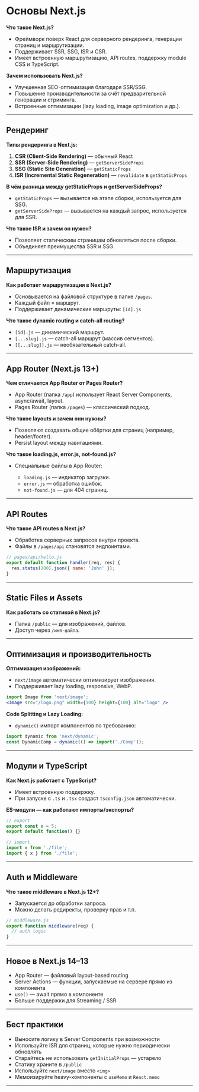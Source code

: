 # Основы Next.js

**Что такое Next.js?**

* Фреймворк поверх React для серверного рендеринга, генерации страниц и маршрутизации.
* Поддерживает SSR, SSG, ISR и CSR.
* Имеет встроенную маршрутизацию, API routes, поддержку module CSS и TypeScript.

**Зачем использовать Next.js?**

* Улучшенная SEO-оптимизация благодаря SSR/SSG.
* Повышение производительности за счёт предварительной генерации и стриминга.
* Встроенные оптимизации (lazy loading, image optimization и др.).

---

## Рендеринг

**Типы рендеринга в Next.js:**

1. **CSR (Client-Side Rendering)** — обычный React
2. **SSR (Server-Side Rendering)** — `getServerSideProps`
3. **SSG (Static Site Generation)** — `getStaticProps`
4. **ISR (Incremental Static Regeneration)** — `revalidate` в `getStaticProps`


**В чём разница между getStaticProps и getServerSideProps?**

* `getStaticProps` — вызывается на этапе сборки, используется для SSG.
* `getServerSideProps` — вызывается на каждый запрос, используется для SSR.

**Что такое ISR и зачем он нужен?**

* Позволяет статическим страницам обновляться после сборки.
* Объединяет преимущества SSR и SSG.

---

## Маршрутизация

**Как работает маршрутизация в Next.js?**

* Основывается на файловой структуре в папке `/pages`.
* Каждый файл = маршрут.
* Поддерживает динамические маршруты: `[id].js`

**Что такое dynamic routing и catch-all routing?**

* `[id].js` — динамический маршрут.
* `[...slug].js` — catch-all маршрут (массив сегментов).
* `[[...slug]].js` — необязательный catch-all.

---

## App Router (Next.js 13+)

**Чем отличается App Router от Pages Router?**

* App Router (папка `/app`) использует React Server Components, async/await, layout.
* Pages Router (папка `/pages`) — классический подход.

**Что такое layouts и зачем они нужны?**

* Позволяют создавать общие обёртки для страниц (например, header/footer).
* Persist layout между навигациями.

**Что такое loading.js, error.js, not-found.js?**

* Специальные файлы в App Router:

  * `loading.js` — индикатор загрузки.
  * `error.js` — обработка ошибок.
  * `not-found.js` — для 404 страниц.

---

## API Routes

**Что такое API routes в Next.js?**

* Обработка серверных запросов внутри проекта.
* Файлы в `/pages/api` становятся эндпоинтами.

```js
// pages/api/hello.js
export default function handler(req, res) {
  res.status(200).json({ name: 'John' });
}
```

---

## Static Files и Assets

**Как работать со статикой в Next.js?**

* Папка `/public` — для изображений, файлов.
* Доступ через `/имя-файла`.

---

## Оптимизация и производительность

**Оптимизация изображений:**

* `next/image` автоматически оптимизирует изображения.
* Поддерживает lazy loading, responsive, WebP.

```jsx
import Image from 'next/image';
<Image src="/logo.png" width={100} height={100} alt="logo" />
```

**Code Splitting и Lazy Loading:**

* `dynamic()` импорт компонентов по требованию:

```jsx
import dynamic from 'next/dynamic';
const DynamicComp = dynamic(() => import('./Comp'));
```

---

## Модули и TypeScript

**Как Next.js работает с TypeScript?**

* Имеет встроенную поддержку.
* При запуске с `.ts` и `.tsx` создаст `tsconfig.json` автоматически.

**ES-модули — как работают импорты/экспорты?**

```js
// export
export const x = 5;
export default function() {}

// import
import x from './file';
import { x } from './file';
```

---

## Auth и Middleware

**Что такое middleware в Next.js 12+?**

* Запускается до обработки запроса.
* Можно делать редиректы, проверку прав и т.п.

```js
// middleware.js
export function middleware(req) {
  // auth logic
}
```

---

## Новое в Next.js 14–13

* App Router — файловый layout-based routing
* Server Actions — функции, запускаемые на сервере прямо из компонента
* `use()` — await прямо в компоненте
* Больше поддержки для Streaming / SSR

---

## Бест практики

* Выносите логику в Server Components при возможности
* Используйте ISR для страниц, которые нужно периодически обновлять
* Старайтесь не использовать `getInitialProps` — устарело
* Статику храните в `/public`
* Используйте `next/image` вместо `<img>`
* Мемоизируйте heavy-компоненты с `useMemo` и `React.memo`

---
